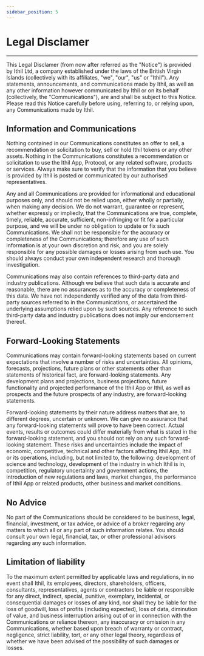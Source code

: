 ```yaml
---
sidebar_position: 5
---
```


# Legal Disclamer

---

This Legal Disclamer (from now after referred as the "Notice") is provided by Ithil Ltd, a company established under the laws of the British Virgin Islands (collectively with its affiliates, "we", "our", "us" or "Ithil"). Any statements, announcements, and communications made by Ithil, as well as any other information however communicated by Ithil or on its behalf (collectively, the "Communications"), are and shall be subject to this Notice. Please read this Notice carefully before using, referring to, or relying upon, any Communications made by Ithil.

## Information and Communications
Nothing contained in our Communications constitutes an offer to sell, a recommendation or solicitation to buy, sell or hold Ithil tokens or any other assets. Nothing in the Communications constitutes a recommendation or solicitation to use the Ithil App, Protocol, or any related software, products or services. Always make sure to verify that the information that you believe is provided by Ithil is posted or communicated by our authorised representatives.

Any and all Communications are provided for informational and educational purposes only, and should not be relied upon, either wholly or partially, when making any decision. We do not warrant, guarantee or represent, whether expressly or impliedly, that the Communications are true, complete, timely, reliable, accurate, sufficient, non-infringing or fit for a particular purpose, and we will be under no obligation to update or fix such Communications. We shall not be responsible for the accuracy or completeness of the Communications; therefore any use of such information is at your own discretion and risk, and you are solely responsible for any possible damages or losses arising from such use. You should always conduct your own independent research and thorough investigation.

Communications may also contain references to third-party data and industry publications. Although we believe that such data is accurate and reasonable, there are no assurances as to the accuracy or completeness of this data. We have not independently verified any of the data from third-party sources referred to in the Communications, or ascertained the underlying assumptions relied upon by such sources. Any reference to such third-party data and industry publications does not imply our endorsement thereof.

## Forward-Looking Statements
Communications may contain forward-looking statements based on current expectations that involve a number of risks and uncertainties. All opinions, forecasts, projections, future plans or other statements other than statements of historical fact, are forward-looking statements. Any development plans and projections, business projections, future functionality and projected performance of the Ithil App or Ithil, as well as prospects and the future prospects of any industry, are forward-looking statements.

Forward-looking statements by their nature address matters that are, to different degrees, uncertain or unknown. We can give no assurance that any forward-looking statements will prove to have been correct. Actual events, results or outcomes could differ materially from what is stated in the forward-looking statement, and you should not rely on any such forward-looking statement. These risks and uncertainties include the impact of economic, competitive, technical and other factors affecting Ithil App, Ithil or its operations, including, but not limited to, the following: development of science and technology, development of the industry in which Ithil is in, competition, regulatory uncertainty and government actions, the introduction of new regulations and laws, market changes, the performance of Ithil App or related products, other business and market conditions.

## No Advice
No part of the Communications should be considered to be business, legal, financial, investment, or tax advice, or advice of a broker regarding any matters to which all or any part of such information relates. You should consult your own legal, financial, tax, or other professional advisors regarding any such information.

## Limitation of liability
To the maximum extent permitted by applicable laws and regulations, in no event shall Ithil, its employees, directors, shareholders, officers, consultants, representatives, agents or contractors be liable or responsible for any direct, indirect, special, punitive, exemplary, incidental, or consequential damages or losses of any kind, nor shall they be liable for the loss of goodwill, loss of profits (including expected), loss of data, diminution of value, and business interruption arising out of or in connection with the Communications or reliance thereon, any inaccuracy or omission in any Communications, whether based upon breach of warranty or contract, negligence, strict liability, tort, or any other legal theory, regardless of whether we have been advised of the possibility of such damages or losses.